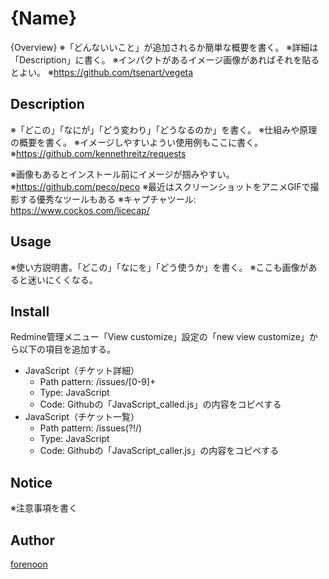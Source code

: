 {Name}
====

{Overview}
※「どんないいこと」が追加されるか簡単な概要を書く。
※詳細は「Description」に書く。
※インパクトがあるイメージ画像があればそれを貼るとよい。
※https://github.com/tsenart/vegeta

## Description

※「どこの」「なにが」「どう変わり」「どうなるのか」を書く。
※仕組みや原理の概要を書く。
※イメージしやすいようい使用例もここに書く。
※https://github.com/kennethreitz/requests

※画像もあるとインストール前にイメージが掴みやすい。
※https://github.com/peco/peco
※最近はスクリーンショットをアニメGIFで撮影する優秀なツールもある
※キャプチャツール: https://www.cockos.com/licecap/

## Usage

※使い方説明書。「どこの」「なにを」「どう使うか」を書く。
※ここも画像があると迷いにくくなる。

## Install

Redmine管理メニュー「View customize」設定の「new view customize」から以下の項目を追加する。

* JavaScript（チケット詳細）
    * Path pattern: /issues/[0-9]+
    * Type: JavaScript
    * Code: Githubの「JavaScript_called.js」の内容をコピペする
* JavaScript（チケット一覧）
    * Path pattern: /issues(?!/)
    * Type: JavaScript
    * Code: Githubの「JavaScript_caller.js」の内容をコピペする

## Notice

※注意事項を書く

## Author

[forenoon](https://github.com/forenoon)